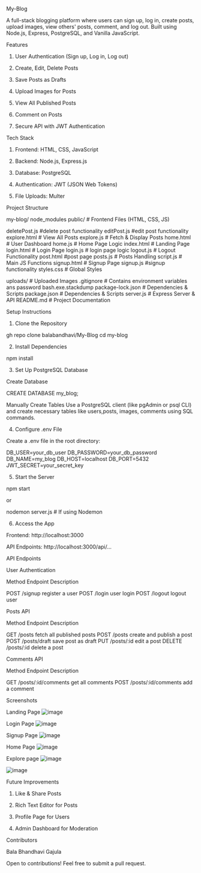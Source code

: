 My-Blog

A full-stack blogging platform where users can sign up, log in, create posts, upload images, view others' posts, comment, and log out. Built using Node.js, Express, PostgreSQL, and Vanilla JavaScript.

Features

1. User Authentication (Sign up, Log in, Log out)

2. Create, Edit, Delete Posts

3. Save Posts as Drafts

4. Upload Images for Posts

5. View All Published Posts

6. Comment on Posts

7. Secure API with JWT Authentication

Tech Stack

1. Frontend: HTML, CSS, JavaScript

2. Backend: Node.js, Express.js

3. Database: PostgreSQL

4. Authentication: JWT (JSON Web Tokens)

5. File Uploads: Multer

Project Structure

my-blog/
 node_modules
 public/          # Frontend Files (HTML, CSS, JS)
 
   deletePost.js  #delete post functionality
   editPost.js    #edit post functionality
   explore.html   # View All Posts
   explore.js     # Fetch & Display Posts
   home.html      # User Dashboard
   home.js        # Home Page Logic
   index.html     # Landing Page
   login.html     # Login Page
   login.js       # login page logic
   logout.js      # Logout Functionality
   post.html      #post page
   posts.js       # Posts Handling
   script.js      # Main JS Functions
   signup.html    # Signup Page
   signup.js      #signup functionality
   styles.css     # Global Styles   
   
 uploads/         # Uploaded Images
 .gitignore       # Contains environment variables ans password
 bash.exe.stackdump 
 package-lock.json # Dependencies & Scripts
 package.json     # Dependencies & Scripts
 server.js        # Express Server & API
 README.md        # Project Documentation

 Setup Instructions

1. Clone the Repository

gh repo clone balabandhavi/My-Blog
cd my-blog

2. Install Dependencies

npm install

3. Set Up PostgreSQL Database

Create Database

CREATE DATABASE my_blog;

Manually Create Tables
Use a PostgreSQL client (like pgAdmin or psql CLI) and create necessary tables like users,posts, images, comments using SQL commands.

4. Configure .env File

Create a .env file in the root directory:

DB_USER=your_db_user
DB_PASSWORD=your_db_password
DB_NAME=my_blog
DB_HOST=localhost
DB_PORT=5432
JWT_SECRET=your_secret_key

5. Start the Server

npm start

or

nodemon server.js  # If using Nodemon

6. Access the App

Frontend: http://localhost:3000

API Endpoints: http://localhost:3000/api/...

API Endpoints

User Authentication

Method       Endpoint                Description

POST        /signup                  register a user
POST        /login                   user login 
POST        /logout                  logout user


Posts API

Method       Endpoint                Description

GET          /posts                  fetch all published posts
POST         /posts                  create and publish a post 
POST         /posts/draft            save post as draft
PUT          /posts/:id              edit a post
DELETE       /posts/:id              delete a post


Comments API

Method       Endpoint                Description

GET          /posts/:id/comments     get all comments
POST         /posts/:id/comments     add a comment


Screenshots

Landing Page
![image](https://github.com/user-attachments/assets/cf6b72ae-3684-4be9-a8b4-fc15e9cfdc8a)


Login Page
![image](https://github.com/user-attachments/assets/db90ffd4-196a-4563-ad57-613b1455eb29)



Signup Page
![image](https://github.com/user-attachments/assets/e40a11c1-9ba4-4a43-a8ea-32342067cfbb)

Home Page
![image](https://github.com/user-attachments/assets/787eb5ca-a394-4bb3-8955-c222485bdfeb)


Explore page
![image](https://github.com/user-attachments/assets/92fcf114-6faa-4bea-883d-0b3e8375593f)

![image](https://github.com/user-attachments/assets/f4f5b2f7-ebc3-4611-bfee-fcc3e93677da)



Future Improvements

1. Like & Share Posts

2. Rich Text Editor for Posts

3. Profile Page for Users

4. Admin Dashboard for Moderation

Contributors

Bala Bhandhavi Gajula

Open to contributions! Feel free to submit a pull request.






